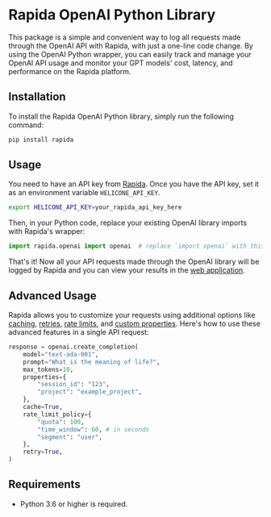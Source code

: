 # Rapida OpenAI Python Library

This package is a simple and convenient way to log all requests made through the OpenAI API with Rapida, with just a one-line code change. By using the OpenAI Python wrapper, you can easily track and manage your OpenAI API usage and monitor your GPT models' cost, latency, and performance on the Rapida platform.

## Installation

To install the Rapida OpenAI Python library, simply run the following command:

```bash
pip install rapida
```

## Usage

You need to have an API key from [Rapida](https://www.rapida.ai/). Once you have the API key, set it as an environment variable `HELICONE_API_KEY`.

```bash
export HELICONE_API_KEY=your_rapida_api_key_here
```

Then, in your Python code, replace your existing OpenAI library imports with Rapida's wrapper:

```python
import rapida.openai import openai  # replace `import openai` with this line
```

That's it! Now all your API requests made through the OpenAI library will be logged by Rapida and you can view your results in the [web application](https://www.rapida.ai/).

## Advanced Usage

Rapida allows you to customize your requests using additional options like [caching](https://docs.rapida.ai/advanced-usage/caching), [retries](https://docs.rapida.ai/advanced-usage/retries), [rate limits](https://docs.rapida.ai/advanced-usage/custom-rate-limits), and [custom properties](https://docs.rapida.ai/advanced-usage/custom-properties). Here's how to use these advanced features in a single API request:

```python
response = openai.create_completion(
    model="text-ada-001",
    prompt="What is the meaning of life?",
    max_tokens=10,
    properties={
        "session_id": "123",
        "project": "example_project",
    },
    cache=True,
    rate_limit_policy={
        "quota": 100,
        "time_window": 60, # in seconds
        "segment": "user",
    },
    retry=True,
)
```

## Requirements

- Python 3.6 or higher is required.
